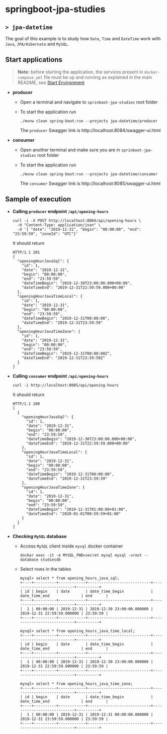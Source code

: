 # springboot-jpa-studies
## `> jpa-datetime`

The goal of this example is to study how `Date`, `Time` and `DateTime` work with `Java`, `JPA/Hibernate` and `MySQL`. 

## Start applications

> **Note:** before starting the application, the services present in `docker-compose.yml` file must be up and running as explained in the main README, see [Start Environment](https://github.com/ivangfr/springboot-jpa-studies#start-environment)

- **producer**

  - Open a terminal and navigate to `sprinboot-jpa-studies` root folder

  - To start the application run
    ```
    ./mvnw clean spring-boot:run --projects jpa-datetime/producer
    ```
  
    The `producer` Swagger link is http://localhost:8084/swagger-ui.html

- **consumer**

  - Open another terminal and make sure you are in `sprinboot-jpa-studies` root folder

  - To start the application run
    ```
    ./mvnw clean spring-boot:run --projects jpa-datetime/consumer
    ```

    The `consumer` Swagger link is http://localhost:8085/swagger-ui.html

## Sample of execution

- **Calling `producer` endpoint `/api/opening-hours`**

  ```
  curl -i -X POST http://localhost:8084/api/opening-hours \
    -H "Content-Type: application/json" \
    -d '{ "date": "2019-12-31", "begin": "00:00:00", "end": "23:59:59", "zoneId": "UTC"}'
  ```

  It should return
  ```
  HTTP/1.1 201
  {
    "openingHourJavaSql": {
      "id": 1,
      "date": "2019-12-31",
      "begin": "00:00:00",
      "end": "23:59:59",
      "dateTimeBegin": "2019-12-30T23:00:00.000+00:00",
      "dateTimeEnd": "2019-12-31T22:59:59.000+00:00"
    },
    "openingHourJavaTimeLocal": {
      "id": 1,
      "date": "2019-12-31",
      "begin": "00:00:00",
      "end": "23:59:59",
      "dateTimeBegin": "2019-12-31T00:00:00",
      "dateTimeEnd": "2019-12-31T23:59:59"
    },
    "openingHourJavaTimeZone": {
      "id": 1,
      "date": "2019-12-31",
      "begin": "00:00:00",
      "end": "23:59:59",
      "dateTimeBegin": "2019-12-31T00:00:00Z",
      "dateTimeEnd": "2019-12-31T23:59:59Z"
    }
  }
  ```

- **Calling `consumer` endpoint `/api/opening-hours`**

  ```
  curl -i http://localhost:8085/api/opening-hours
  ```

  It should return
  ```
  HTTP/1.1 200
  [
    {
      "openingHourJavaSql": {
        "id": 1,
        "date": "2019-12-31",
        "begin": "00:00:00",
        "end": "23:59:59",
        "dateTimeBegin": "2019-12-30T23:00:00.000+00:00",
        "dateTimeEnd": "2019-12-31T22:59:59.000+00:00"
      },
      "openingHourJavaTimeLocal": {
        "id": 1,
        "date": "2019-12-31",
        "begin": "00:00:00",
        "end": "23:59:59",
        "dateTimeBegin": "2019-12-31T00:00:00",
        "dateTimeEnd": "2019-12-31T23:59:59"
      },
      "openingHourJavaTimeZone": {
        "id": 1,
        "date": "2019-12-31",
        "begin": "00:00:00",
        "end": "23:59:59",
        "dateTimeBegin": "2019-12-31T01:00:00+01:00",
        "dateTimeEnd": "2020-01-01T00:59:59+01:00"
      }
    }
  ]
  ```

- **Checking `MySQL` database**

  - Access `MySQL` client inside `mysql` docker container
    ```
    docker exec -it -e MYSQL_PWD=secret mysql mysql -uroot --database studiesdb
    ```

  - Select rows in the tables
    ```
    mysql> select * from opening_hours_java_sql;
    +----+----------+------------+----------------------------+----------------------------+----------+
    | id | begin    | date       | date_time_begin            | date_time_end              | end      |
    +----+----------+------------+----------------------------+----------------------------+----------+
    |  1 | 00:00:00 | 2019-12-31 | 2019-12-30 23:00:00.000000 | 2019-12-31 22:59:59.000000 | 23:59:59 |
    +----+----------+------------+----------------------------+----------------------------+----------+
    
    mysql> select * from opening_hours_java_time_local;
    +----+----------+------------+----------------------------+----------------------------+----------+
    | id | begin    | date       | date_time_begin            | date_time_end              | end      |
    +----+----------+------------+----------------------------+----------------------------+----------+
    |  1 | 00:00:00 | 2019-12-31 | 2019-12-30 23:00:00.000000 | 2019-12-31 22:59:59.000000 | 23:59:59 |
    +----+----------+------------+----------------------------+----------------------------+----------+
    
    mysql> select * from opening_hours_java_time_zone;
    +----+----------+------------+----------------------------+----------------------------+----------+
    | id | begin    | date       | date_time_begin            | date_time_end              | end      |
    +----+----------+------------+----------------------------+----------------------------+----------+
    |  1 | 00:00:00 | 2019-12-31 | 2019-12-31 00:00:00.000000 | 2019-12-31 23:59:59.000000 | 23:59:59 |
    +----+----------+------------+----------------------------+----------------------------+----------+
    ```
